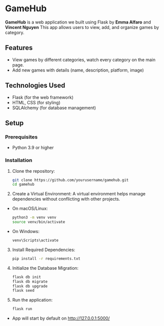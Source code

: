 # GameHub

**GameHub** is a web application we built using Flask
by **Emma Alfaro** and **Vincent Nguyen**
This app allows users to view, add, and organize games by category.

## Features

- View games by different categories, watch every category on the main page.
- Add new games with details (name, description, platform, image)

## Technologies Used

- Flask (for the web framework)
- HTML, CSS (for styling)
- SQLAlchemy (for database management)

## Setup

### Prerequisites

- Python 3.9 or higher

### Installation

1. Clone the repository:
   ```bash
   git clone https://github.com/yourusername/gamehub.git
   cd gamehub
 2. Create a Virtual Environment:
A virtual environment helps manage dependencies without conflicting with other projects.
- On macOS/Linux:
  ```bash
  python3 -m venv venv
  source venv/bin/activate
- On Windows:
  ```bash
  venv\Scripts\activate
3. Install Required Dependencies:
   ```bash
   pip install -r requirements.txt
4. Initialize the Database Migration:
   ```bash
   flask db init
   flask db migrate
   flask db upgrade
   flask seed
5. Run the application:
   ```bash
   flask run
- App will start by default on http://127.0.0.1:5000/

